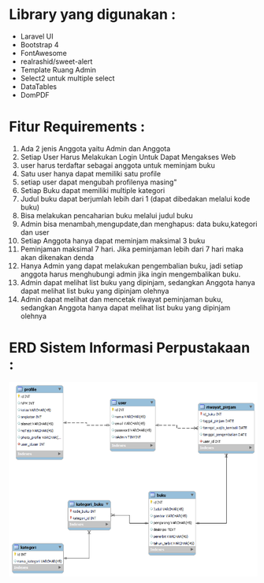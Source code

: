 # Library yang digunakan :
<ul>
<li>Laravel UI</li>
<li>Bootstrap 4</li>
<li>FontAwesome</li>
<li>realrashid/sweet-alert</li>
<li>Template Ruang Admin</li>
<li>Select2 untuk multiple select</li>
<li>DataTables</li>
<li>DomPDF</li>
</ul>

# Fitur Requirements :
<ol>
<li>Ada 2 jenis Anggota yaitu Admin dan Anggota</li>
<li>Setiap User Harus Melakukan Login Untuk Dapat Mengakses Web</li>
<li>user harus terdaftar sebagai anggota untuk meminjam buku</li>
<li>Satu user hanya dapat memiliki satu profile</li>
<li>setiap user dapat mengubah profilenya masing"</li>
<li>Setiap Buku dapat memiliki multiple kategori</li>
<li>Judul buku dapat berjumlah lebih dari 1 (dapat dibedakan melalui kode buku)</li>
<li>Bisa melakukan pencaharian buku melalui judul buku</li>
<li>Admin bisa menambah,mengupdate,dan menghapus: data buku,kategori dan user</li>
<li>Setiap Anggota hanya dapat meminjam maksimal 3 buku</li>
<li>Peminjaman maksimal 7 hari. Jika peminjaman lebih dari 7 hari maka akan dikenakan denda</li>
<li>Hanya Admin yang dapat melakukan pengembalian buku, jadi setiap anggota harus menghubungi admin jika ingin mengembalikan buku.</li>
<li>Admin dapat melihat list buku yang dipinjam, sedangkan Anggota hanya dapat melihat list buku yang dipinjam olehnya</li>
<li>Admin dapat melihat dan mencetak riwayat peminjaman buku, sedangkan Anggota hanya dapat melihat list buku yang dipinjam olehnya</li>
</ol>

# ERD Sistem Informasi Perpustakaan :
<img src="/public/img/erd.png">


